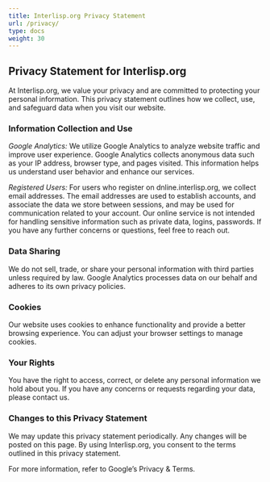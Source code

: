 ```yaml
---
title: Interlisp.org Privacy Statement
url: /privacy/
type: docs
weight: 30
---
```



## Privacy Statement for Interlisp.org
At Interlisp.org, we value your privacy and are committed to protecting your personal information. This privacy statement outlines how we collect, use, and safeguard data when you visit our website.

### Information Collection and Use

*Google Analytics:* We utilize Google Analytics to analyze website traffic and improve user experience. Google Analytics collects anonymous data such as your IP address, browser type, and pages visited. This information helps us understand user behavior and enhance our services.

*Registered Users:* For users who register on dnline.interlisp.org, we collect email addresses. The email addresses are used to establish accounts, and associate the data we store between sessions, and may be used for communication related to your account. Our online service is not intended for handling sensitive information such as private data, logins, passwords. If you have any further concerns or questions, feel free to reach out.

### Data Sharing

We do not sell, trade, or share your personal information with third parties unless required by law.
Google Analytics processes data on our behalf and adheres to its own privacy policies.

### Cookies
Our website uses cookies to enhance functionality and provide a better browsing experience. You can adjust your browser settings to manage cookies.

### Your Rights
You have the right to access, correct, or delete any personal information we hold about you.
If you have any concerns or requests regarding your data, please contact us.

### Changes to this Privacy Statement
We may update this privacy statement periodically. Any changes will be posted on this page.
By using Interlisp.org, you consent to the terms outlined in this privacy statement.

For more information, refer to Google’s Privacy & Terms.
